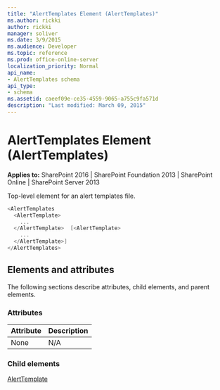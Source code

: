 ```yaml
---
title: "AlertTemplates Element (AlertTemplates)"
ms.author: rickki
author: rickki
manager: soliver
ms.date: 3/9/2015
ms.audience: Developer
ms.topic: reference
ms.prod: office-online-server
localization_priority: Normal
api_name:
- AlertTemplates schema
api_type:
- schema
ms.assetid: caeef09e-ce35-4559-9065-a755c9fa571d
description: "Last modified: March 09, 2015"
---
```


# AlertTemplates Element (AlertTemplates)

 
  
 **Applies to:** SharePoint 2016 | SharePoint Foundation 2013 | SharePoint Online | SharePoint Server 2013
  
Top-level element for an alert templates file. 
  
```cs
<AlertTemplates
  <AlertTemplate>
    ...
  </AlertTemplate>  [<AlertTemplate>
    ...
  </AlertTemplate>]
</AlertTemplates>
```

## Elements and attributes

The following sections describe attributes, child elements, and parent elements.

### Attributes

|**Attribute**|**Description**|
|:-----|:-----|
|None  <br/> |N/A  <br/> |
   
### Child elements

[AlertTemplate](alerttemplate-element-alerttemplates.md)
  


